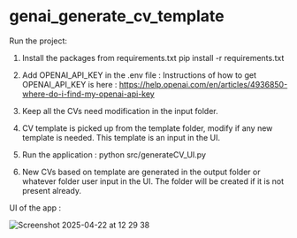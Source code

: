 # genai_generate_cv_template
Run the project:
1. Install the packages from requirements.txt
        pip install -r requirements.txt

2. Add OPENAI_API_KEY in the .env file :
    Instructions of how to get OPENAI_API_KEY is here : 
     https://help.openai.com/en/articles/4936850-where-do-i-find-my-openai-api-key

3. Keep all the CVs need modification in the input folder. 

4. CV template is picked up from the template folder, modify if any new template is needed. This template is an input in the UI.

5. Run the application :
    python src/generateCV_UI.py

6. New CVs based on template are generated in the output folder or whatever folder user input in the UI. The folder will be created if it is not present already. 

UI of the app :

![Screenshot 2025-04-22 at 12 29 38](https://github.com/user-attachments/assets/a7186f30-3952-4dcb-8af5-ef65ec8d47f1)
